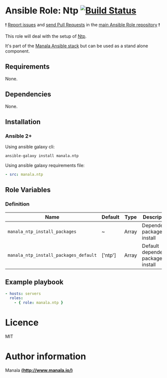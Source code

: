 # Ansible Role: Ntp [![Build Status](https://travis-ci.org/manala/ansible-role-ntp.svg?branch=master)](https://travis-ci.org/manala/ansible-role-ntp)

:exclamation: [Report issues](https://github.com/manala/ansible-roles/issues) and [send Pull Requests](https://github.com/manala/ansible-roles/pulls) in the [main Ansible Role repository](https://github.com/manala/ansible-roles) :exclamation:

This role will deal with the setup of [Ntp](http://www.ntp.org/).

It's part of the [Manala Ansible stack](http://www.manala.io) but can be used as a stand alone component.

## Requirements

None.

## Dependencies

None.

## Installation

### Ansible 2+

Using ansible galaxy cli:

```bash
ansible-galaxy install manala.ntp
```

Using ansible galaxy requirements file:

```yaml
- src: manala.ntp
```

## Role Variables

### Definition

| Name                                  | Default | Type  | Description                            |
| ------------------------------------- | ------- | ----- | -------------------------------------- |
| `manala_ntp_install_packages`         | ~       | Array | Dependency packages to install         |
| `manala_ntp_install_packages_default` | ['ntp'] | Array | Default dependency packages to install |

## Example playbook

```yaml
- hosts: servers
  roles:
    - { role: manala.ntp }
```

# Licence

MIT

# Author information

Manala [**(http://www.manala.io/)**](http://www.manala.io)
